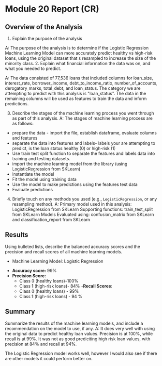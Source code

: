 ﻿# Module 20 Report  (CR)

## Overview of the Analysis

1. Explain the purpose of the analysis

A: The purpose of the analysis is to determine if the Logistic Regression Machine Learning Model can more accurately predict healthy vs high-risk loans, using the original dataset that s resampled to increase the size of the minority class.
2.  Explain what financial information the data was on, and what you needed to predict.

A: The data consisted of 77,536 loans that included columns for loan_size, interest_rate, borrower_income, debt_to_income_ratio, number_of_accounts, derogatory_marks, total_debt, and loan_status. The category we are attempting to predict with this analysis is "loan_status". The data in the remaining columns will be used as features to train the data and inform predictions. 

3. Describe the stages of the machine learning process you went through as part of this analysis.
A:  The stages of machine learning process are as follows: 
- prepare the data - import the file, establish dataframe, evaluate columns and features
- separate the data into features and labels- labels your are attempting to predict, is the loan status healthy (0) or high-risk (1)
- Use train test split function to separate the features and labels data into training and testing datasets.
- import the machine learning model from the library (using LogisticRegression from SKLearn)
- Instantiate the model
- Fit the model using training data
- Use the model to make predictions using the features test data
- Evaluate predictions

4. Briefly touch on any methods you used (e.g., `LogisticRegression`, or any resampling method).
A: Primary model used in this analysis: LogisticRegression from SKLearn
Supporting functions: train_test_split from SKLearn
Models Evaluated using: confusion_matrix from SKLearn and classification_report from SKLearn

## Results

Using bulleted lists, describe the balanced accuracy scores and the precision and recall scores of all machine learning models.

* Machine Learning Model: Logistic Regression
- **Accuracy score:** 99%
- **Precision Score:** 
	- Class 0 (healthy loans)-100%
	- Class 1 (high-risk loans)- 84%
-**Recall Scores:**
	- Class 0 (healthy loans) - 99%
	- Class 1 (high-risk loans) - 94 %
  

## Summary

Summarize the results of the machine learning models, and include a recommendation on the model to use, if any.
A: It does very well with using the original data to predict healthy loan values. Precision is at 100%, while recall is at 99%. It was not as good prediciting high risk loan values, with precision at 84% and recall at 94%.

The Logistic Regression model works well, however I would also see if there are other models it could perform better on.

